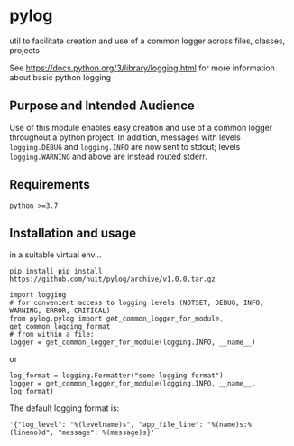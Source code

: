 # pylog
util to facilitate creation and use of a common logger across files, classes, projects

See https://docs.python.org/3/library/logging.html for more information about basic python logging

## Purpose and Intended Audience

Use of this module enables easy creation and use of a common logger throughout a python project. In addition, 
messages with levels `logging.DEBUG` and `logging.INFO` are now sent to stdout; levels `logging.WARNING` and above
are instead routed stderr.

## Requirements

    python >=3.7

## Installation and usage

in a suitable virtual env...
```
pip install pip install https://github.com/huit/pylog/archive/v1.0.0.tar.gz

import logging
# for convenient access to logging levels (NOTSET, DEBUG, INFO, WARNING, ERROR, CRITICAL)
from pylog.pylog import get_common_logger_for_module, get_common_logging_format
# from within a file:
logger = get_common_logger_for_module(logging.INFO, __name__)
```
or
```
log_format = logging.Formatter("some logging format")
logger = get_common_logger_for_module(logging.INFO, __name__, log_format)
```
The default logging format is:
```
'{"log_level": "%(levelname)s", "app_file_line": "%(name)s:%(lineno)d", "message": %(message)s}'
```